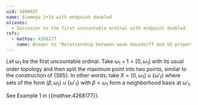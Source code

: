 ```yaml
---
uid: S000037
name: $\omega_1+1$ with endpoint doubled
aliases:
  - Successor to the first uncountable ordinal with endpoint doubled
refs:
  - mathse: 4268177
    name: Answer to "Relationship between weak Hausdorff and US properties"
---
```


Let $\omega_1$ be the first uncountable ordinal.  Take $\omega_1+1=[0,\omega_1]$ with its usual order topology and then split the maximum point into two points, similar to the construction of {S65}.  In other words, take $X=[0,\omega_1]\cup\{\omega'_1\}$ where sets of the form $(\beta,\omega_1)\cup\{\omega'_1\}$ with $\beta<\omega_1$ form a neighborhood basis at $\omega'_1$.

See Example 1 in {{mathse:4268177}}.
